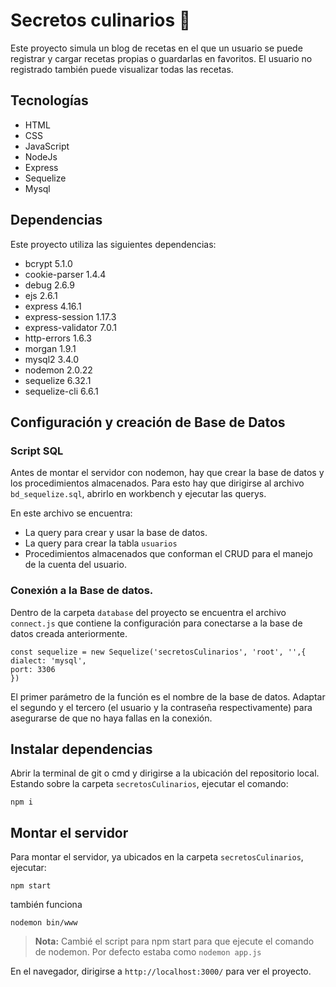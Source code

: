 # Secretos culinarios :stew:
Este proyecto simula un blog de recetas en el que un usuario se puede registrar y cargar recetas propias o guardarlas en favoritos. El usuario no registrado también puede visualizar todas las recetas.

## Tecnologías 

* HTML
* CSS
* JavaScript
* NodeJs
* Express
* Sequelize
* Mysql

## Dependencias
Este proyecto utiliza las siguientes dependencias:
* bcrypt 5.1.0
* cookie-parser 1.4.4
* debug 2.6.9
* ejs 2.6.1
* express 4.16.1
* express-session 1.17.3
* express-validator 7.0.1
* http-errors 1.6.3
* morgan 1.9.1
* mysql2 3.4.0
* nodemon 2.0.22
* sequelize 6.32.1
* sequelize-cli 6.6.1

## Configuración y creación de Base de Datos

### Script SQL

Antes de montar el servidor con nodemon, hay que crear la base de datos y los procedimientos almacenados. Para esto hay que dirigirse al archivo `bd_sequelize.sql`, abrirlo en workbench y ejecutar las querys.

En este archivo se encuentra:
* La query para crear y usar la base de datos.
* La query para crear la tabla `usuarios`
* Procedimientos almacenados que conforman el CRUD para el manejo de la cuenta del usuario.

### Conexión a la Base de datos.

Dentro de la carpeta `database` del proyecto se encuentra el archivo `connect.js` que contiene la configuración para conectarse a la base de datos creada anteriormente. 

```
const sequelize = new Sequelize('secretosCulinarios', 'root', '',{
dialect: 'mysql',
port: 3306
})
```
El primer parámetro de la función es el nombre de la base de datos. Adaptar el segundo y el tercero (el usuario y la contraseña respectivamente) para asegurarse de que no haya fallas en la conexión.

## Instalar dependencias
Abrir la terminal de git o cmd y dirigirse a la ubicación del repositorio local. Estando sobre la carpeta `secretosCulinarios`, ejecutar el comando:

```
npm i
```
## Montar el servidor
Para montar el servidor, ya ubicados en la carpeta `secretosCulinarios`, ejecutar:

```
npm start
```
también funciona 

```
nodemon bin/www
```

> **Nota:** Cambié el script para npm start para que ejecute el comando de nodemon. Por defecto estaba como `nodemon app.js`

En el navegador, dirigirse a `http://localhost:3000/` para ver el proyecto.

